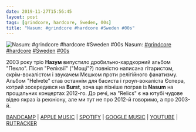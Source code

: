 ```yaml
---
date: 2019-11-27T15:56:45
layout: post
tags: [grindcore, hardcore, Sweden, 00s]
title: "Nasum: #grindcore #hardcore #Sweden #00s"
---
```

![Nasum: #grindcore #hardcore #Sweden #00s](https://res.cloudinary.com/vast-space-unexplored/image/upload/photos/photo_812_27-11-2019_15-56-45.jpg)
Nasum: [#grindcore](/tags/#grindcore) [#hardcore](/tags/#hardcore) [#Sweden](/tags/#Sweden) [#00s](/tags/#00s)

2003 року тріо **Назум** випустило дробильно-хардкорний альбом &quot;Пекло&quot;. Пісня &quot;Реліквії&quot; (&quot;Мощі&quot;?) повністю написана гітаристом, скрім-вокалістом і звукачем Мєшком проти релігійного фанатизму.  Альбом &quot;Helvete&quot; став останнім для басиста і гроул-вокаліста Єспера, котрий зосередився на **Burst**, хоча ще пізніше пограв із **Nasum** на прощальних концертах 2012-го. До речі, на &quot;Relics&quot; є на ютубі чудове відео якраз із реюніону, але ми тут не про 2012-й говоримо, а про 2003-й.

[BANDCAMP](https://nasum.bandcamp.com/album/helvete) \| [APPLE MUSIC](https://music.apple.com/us/album/helvete/74422268) \| [SPOTIFY](https://open.spotify.com/album/2rT9YBjOgrsLzrtUMjApbm) \| [GOOGLE MUSIC](https://play.google.com/music/m/Bx4oz6a42f4b3jw7kawf5gnkm6e?t=Helvete_-_Nasum) \| [YOUTUBE](https://www.youtube.com/playlist?list=OLAK5uy_nf6c09oqMhLAb57718XpVzTf0a8V9ctpM) \| [RUTRACKER](https://rutracker.org/forum/viewtopic.php?t=3566713)